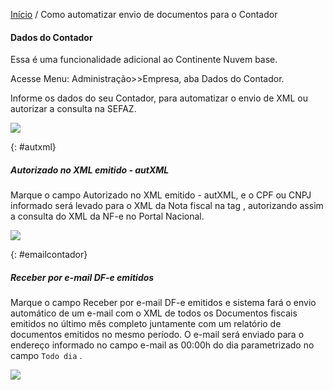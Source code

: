 [Início](index.md) / Como automatizar envio de documentos para o Contador



#### Dados do Contador

Essa é uma funcionalidade adicional ao Continente Nuvem base.

Acesse Menu: Administração>>Empresa, aba Dados do Contador.

Informe os dados do seu Contador, para automatizar o envio de XML ou autorizar a consulta na SEFAZ.

![](C:\Users\carin\Documents\GITHUB\continente-parent\docs\images\administracao_empresa_contador.jpg)

{: #autxml}

##### Autorizado no XML emitido - autXML

Marque o  campo Autorizado no XML emitido - autXML, e o CPF ou CNPJ informado será levado para o XML da Nota fiscal na tag <autXML>, autorizando assim a consulta do XML da NF-e no Portal Nacional.

![](C:\Users\carin\Documents\GITHUB\continente-parent\docs\images\administracao_empresa_contador_autxml.jpg)



{: #emailcontador}

##### Receber por e-mail DF-e emitidos 

Marque o campo Receber por e-mail DF-e emitidos e sistema fará o envio automático de um e-mail com o XML de todos os Documentos fiscais emitidos no último mês completo juntamente com um relatório de documentos emitidos no mesmo período. O e-mail será enviado para o endereço informado no campo e-mail as 00:00h do dia parametrizado no campo `Todo dia` .

![](C:\Users\carin\Documents\GITHUB\continente-parent\docs\images\administracao_empresa_contador_emailcontador.jpg)